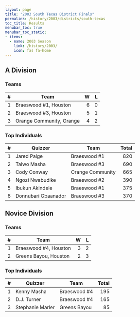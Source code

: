 ```yaml
---
layout: page
title: "2003 South Texas District Finals"
permalink: /history/2003/districts/south-texas
toc_title: Results
menubar_toc: true
menubar_toc_static:
- items:
  - name: 2003 Season
    link: /history/2003/
    icon: fas fa-home
---
```


## A Division

### Teams

|    # | Team                     |    W |    L |
| ---: | ------------------------ | ---: | ---: |
|    1 | Braeswood #1, Houston    |    6 |    0 |
|    2 | Braeswood #3, Houston    |    5 |    1 |
|    3 | Orange Community, Orange |    4 |    2 |

### Top Individuals

|    # | Quizzer             | Team             | Total |
| ---: | ------------------- | ---------------- | ----: |
|    1 | Jared Paige         | Braeswood #1     |   820 |
|    2 | Taiwo Masha         | Braeswood #3     |   690 |
|    3 | Cody Conway         | Orange Community |   665 |
|    4 | Ngozi Nwabudike     | Braeswood #2     |   390 |
|    5 | Ibukun Akindele     | Braeswood #1     |   375 |
|    6 | Donnubari Gbaanador | Braeswood #3     |   370 |

## Novice Division

### Teams

|    # | Team                  |    W |    L |
| ---: | --------------------- | ---: | ---: |
|    1 | Braeswood #4, Houston |    3 |    2 |
|    2 | Greens Bayou, Houston |    2 |    3 |

### Top Individuals

|    # | Quizzer          | Team         | Total |
| ---: | ---------------- | ------------ | ----: |
|    1 | Kenny Masha      | Braeswood #4 |   195 |
|    2 | D.J. Turner      | Braeswood #4 |   165 |
|    3 | Stephanie Marler | Greens Bayou |    85 |

